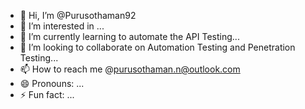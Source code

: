- 👋 Hi, I’m @Purusothaman92
- 👀 I’m interested in ...
- 🌱 I’m currently learning to automate the API Testing...
- 💞️ I’m looking to collaborate on Automation Testing and Penetration Testing...
- 📫 How to reach me @purusothaman.n@outlook.com
- 😄 Pronouns: ...
- ⚡ Fun fact: ...

<!---
Purusothaman92/Purusothaman92 is a ✨ special ✨ repository because its `README.md` (this file) appears on your GitHub profile.
You can click the Preview link to take a look at your changes.
--->
